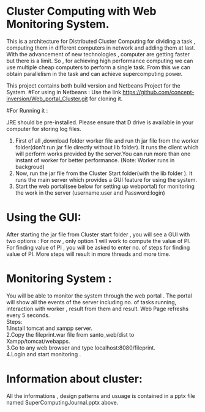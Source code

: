 # Cluster Computing with Web Monitoring System.
This is a architecture for Distributed Cluster Computing for dividing a task , computing them in different computers in network and adding them at last.
 With the advancement of new technologies , computer are getting faster but there is a limit. So , for achieving high performance computing we can use multiple cheap computers to perform a single task. From this we can obtain parallelism in the task and can achieve supercomputing power.

This project contains both build version and Netbeans Project for the System.
#For using in Netbeans : 
 Use the link https://github.com/concept-inversion/Web_portal_Cluster.git for cloning it.
 
#For Running it :
 
   JRE should be pre-installed. Please ensure that D drive is available in your computer for storing log files.
 1. First of all ,download folder worker file and run th jar file from the worker folder(don't run jar file directly without lib folder). It runs the client which will perform works provided by the server.You can run more than one instant of worker for better performance. (Note: Worker runs in backgroud)
 2. Now, run the jar file from the Cluster Start folder(with the lib folder ). It runs the main server which provides a GUI feature for using the system.
 3. Start the web portal(see below for setting up webportal) for monitoring the work in the server (username:user and Password:login)
# Using the GUI:
   After starting the jar file from Cluster start folder , you will see a GUI with two options : For now , only option 1 will work to compute the value of PI. For finding value of PI , you will be asked to enter no. of steps for finding value of PI. More steps will result in more threads and more time.
      
 # Monitoring System : 
  You will be able to monitor the system through the web portal . The portal will show all the events of the server including no. of tasks running, interaction with worker , result from them and result. Web Page refreshs every 5 seconds.   
 Steps:   
1.Install tomcat and xampp server.      
2.Copy the fileprint.war file from santo_web/dist to Xampp/tomcat/webapps.        
3.Go to any web browser and type localhost:8080/fileprint.       
 4.Login and start monitoring .     

# Information about cluster:
 All the informations , design patterns and usuage is contained in a pptx file named SuperComputingJournal.pptx above.
